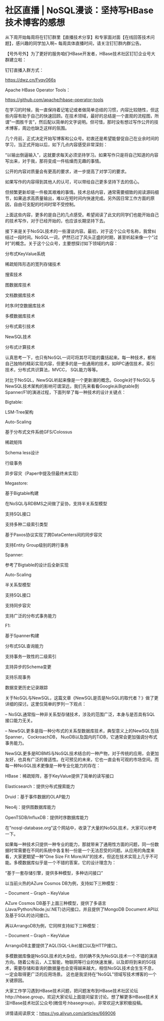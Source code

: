 # 社区直播 | NoSQL漫谈：坚持写HBase技术博客的感想

从下周开始每周将在钉钉群里【直播技术分享】和专家面对面【在线回答技术问题】，感兴趣的同学加入啊~   每周具体直播时间，请关注钉钉群内群公告。

【号外号外】为了更好的服务咱们HBase开发者，HBase技术社区钉钉企业号大群建立啦：

钉钉直播入群方式：

https://dwz.cn/Fvqv066s

Apache HBase Operator Tools：

https://github.com/apache/hbase-operator-tools

在学习的时候，我一直保持着记笔记或者做简单总结的习惯，内容比较随性，但这些内容有助于自己的快速回顾。在技术领域，最好的总结是一个直观的流程图，所谓”一图胜千言”，然后配以简单的文字说明。但可惜，那时没有想过写作公开的技术博客，周边也缺乏这样的氛围。

几个月前，正式决定开始写博客和公众号。初衷还是希望能督促自己在业余时间的学习，当正式开始以后，如下几点内容感受非常深刻：

“以输出倒逼输入”，这就要求每天必须坚持学习。如果写作只是将自己知道的内容写出来，对于我，那将变成一件枯燥而无趣的事情。

公开的内容对质量会有更高的要求，进一步提高了对学习的要求。

如果写作的内容得到其他人的认可，可以带给自己更多坚持下去的信心。

但频繁更新却是一件极其艰难的事情。技术总结内容，通常需要细致的阅读源码细节，如果追求高质量输出，难以在短时间内快速完成。另外因日常工作方面的原因，自由可支配的时间时常不受控制。

上面这些内容，更多的是自己的几点感受。希望阅读了此文的同学们也能开始自己的技术写作，对于已经开始的，也应该长期坚持下去。

接下来是关于NoSQL技术的一些漫谈内容。最初，对于这个公众号名称，我曾纠结过一段时间。NoSQL一词，俨然已过了风头正盛的时期，甚至听起来像一个”过时”的概念。关于这个公众号，主要想探讨如下领域的内容：

分布式KeyValue系统

稀疏矩阵形态的宽列存储技术

搜索技术

图数据库技术

文档数据库技术

时序/时空数据库技术

多模数据库技术

分布式索引技术

NewSQL技术

分布式计算技术

认真思考一下，也只有NoSQL一词可将其尽可能的囊括起来。每一种技术，都有自己独特的精彩实现内容，但更多的是一些通用的技术，如RPC通信技术，索引技术，分布式共识算法，MVCC， SQL能力等等。

对比于NoSQL，NewSQL听起来像是一个更新潮的概念。Google对于NoSQL与NewSQL技术架构的影响可谓深远，我们先来看看Google从Bigtable到Spanner/F1的演进过程，下面列举了每一种技术的设计关键点：

Bigtable:

LSM-Tree架构

Auto-Scaling

基于分布式文件系统GFS/Colossus

稀疏矩阵

Schema less设计

行级事务

异步容灾（Paper中提及但最终未实现）

Megastore:

基于Bigtable构建

在NoSQL与RDBMS之间做了妥协，支持半关系型模型

支持SQL接口

支持多种二级索引类型

基于Paxos协议实现了跨DataCenters间的同步容灾

支持Entity Group级别的跨行事务

Spanner:

参考了Bigtable的设计后全新实现

Auto-Scaling

半关系型模型

支持SQL接口

支持同步容灾

支持广泛的分布式事务能力

F1: 

基于Spanner构建

分布式SQL查询能力

支持事务一致性的二级索引

支持异步的Schema变更

支持乐观事务

数据变更历史记录跟踪

关于NoSQL与NewSQL，这篇文章《NewSQL是否是NoSQL的取代者？》做了更详细的探讨。这里仅简单的罗列一下观点：

– NoSQL通常指一种非关系型存储技术，涉及的范围广泛，本身与是否具有SQL接口能力无关。

– NewSQL更多是指一种分布式的关系型数据库技术，典型意义上的NewSQL包括Spanner， CockroachDB， NuoDB以及国内的TiDB，它通常会更加强调分布式事务能力。

NewSQL更多是RDBMS与NoSQL技术结合的一种产物，对于传统的应用，会更加友好，也具有广泛的普适性。在可预见的未来，它也一直会有可观的市场空间。而每一种NoSQL技术更像是一种专业化能力的存在：

HBase：稀疏矩阵，基于KeyValue提供了简单的读写接口

Elasticsearch：提供分布式搜索能力

Druid：基于事件数据的OLAP能力

Neo4j：提供图数据库能力

OpenTSDB/InfluxDB：提供时序数据库能力

在”nosql-database.org”这个网站中，收录了大量的NoSQL技术，大家可以参考一下。

如果每一种技术只提供一种专业的能力，那就带来了通用性方面的问题，同一份数据时常需要在不同的系统中各复制一份是一个无法忍受的问题。从应用的角度来看，大家更期望一种”One Size Fit More/All”的技术，但这在技术实现上几乎不可能。多模数据库似乎是一个不错的答案，它的设计理念为：

“基于一套存储引擎，提供多种模型，多种访问接口”

以当前火热的AZure Cosmos DB为例，支持如下三种模型：

– Document
– Graph
– KeyValue

AZure Cosmos DB基于上面三种模型，提供了多语言(Java/Python/Node.js/.NET)访问接口，并且提供了MongoDB Document API以及基于SQL的访问接口。

再以ArrangoDB为例，它同样支持如下三种模型：

– Document
– Graph
– KeyValue

ArrangoDB主要提供了AQL(SQL-Like)接口以及HTTP接口。

多模数据库像是NoSQL技术的大杂烩，但的确不失为NoSQL技术一个不错的演进方向。随着公有云，人工智能，物联网等行业的快速发展，以及即将到来的5G技术，需要存储和查询的数据量也会变得越来越大，相信NoSQL技术会生生不息，一定会取得更广泛的应用场景。 这也是我坚持在”NoSQL”领域写技术博客的一个关键原因。

大家工作学习遇到HBase技术问题，把问题发布到HBase技术社区论坛http://hbase.group，欢迎大家论坛上面提问留言讨论。想了解更多HBase技术关注HBase技术社区公众号(微信号:hbasegroup)，非常欢迎大家积极投稿。

详情请阅读原文：https://yq.aliyun.com/articles/669006
